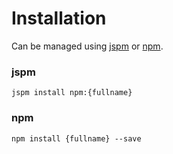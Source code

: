 # Installation

Can be managed using
[jspm](http://jspm.io)
or [npm](https://github.com/npm/npm).

### jspm
```terminal
jspm install npm:{fullname}
```

### npm
```terminal
npm install {fullname} --save
```
